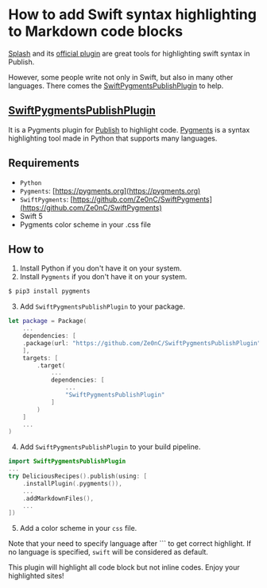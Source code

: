 # How to add Swift syntax highlighting to Markdown code blocks
[Splash](https://github.com/JohnSundell/Splash) and its [official plugin](https://github.com/JohnSundell/SplashPublishPlugin) are great tools for highlighting swift syntax in Publish. 

However, some people write not only in Swift, but also in many other languages. There comes the [SwiftPygmentsPublishPlugin](https://github.com/Ze0nC/SwiftPygmentsPublishPlugin) to help. 

## [SwiftPygmentsPublishPlugin](https://github.com/Ze0nC/SwiftPygmentsPublishPlugin)

It is a Pygments plugin for [Publish](https://github.com/johnsundell/publish) to highlight code. 
[Pygments](https://pygments.org) is a syntax highlighting tool made in Python that supports many languages. 

## Requirements
- `Python`
- `Pygments`: [https://pygments.org](https://pygments.org)
- `SwiftPygments`: [https://github.com/Ze0nC/SwiftPygments](https://github.com/Ze0nC/SwiftPygments)
- Swift 5
- Pygments color scheme in your .css file

## How to 
1. Install Python if you don't have it on your system.
2. Install `Pygments` if you don't have it on your system. 
``` zsh
$ pip3 install pygments
```
3. Add `SwiftPygmentsPublishPlugin` to your package. 

```swift
let package = Package(
    ...
    dependencies: [
    .package(url: "https://github.com/Ze0nC/SwiftPygmentsPublishPlugin", .branch("master"))
    ],
    targets: [
        .target(
            ...
            dependencies: [
                ...
                "SwiftPygmentsPublishPlugin"
            ]
        )
    ]
    ...
)
```

4. Add `SwiftPygmentsPublishPlugin` to your build pipeline.
```swift
import SwiftPygmentsPublishPlugin
...
try DeliciousRecipes().publish(using: [
    .installPlugin(.pygments()),
    ...
    .addMarkdownFiles(),
    ...
])
```
5. Add a color scheme in your `css` file. 

Note that your need to specify language after ``` to get correct highlight. If no language is specified, `swift` will be considered as default. 


This plugin will highlight all code block but not inline codes.
Enjoy your highlighted sites!


